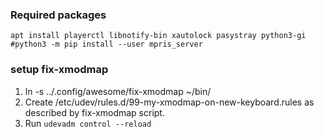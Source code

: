### Required packages
```
apt install playerctl libnotify-bin xautolock pasystray python3-gi
#python3 -m pip install --user mpris_server
```

### setup fix-xmodmap
1. ln -s ../.config/awesome/fix-xmodmap ~/bin/
2. Create /etc/udev/rules.d/99-my-xmodmap-on-new-keyboard.rules as described by fix-xmodmap script.
3. Run `udevadm control --reload`
